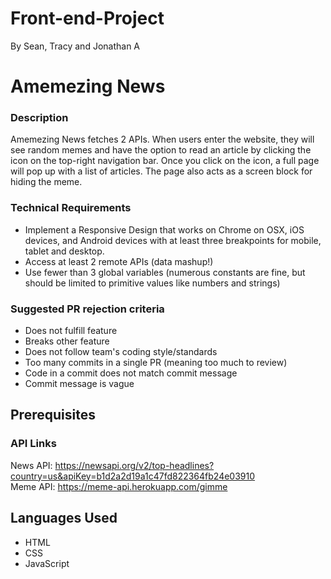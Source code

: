 # Front-end-Project
By Sean, Tracy and Jonathan A


Amemezing News
=======
### Description
Amemezing News fetches 2 APIs. When users enter the website, they will see random memes and have the option to read an article by clicking the icon on the top-right navigation bar. Once you click on the icon, a full page will pop up with a list of articles. The page also acts as a screen block for hiding the meme. 

### Technical Requirements
<ul>
<li>Implement a Responsive Design that works on Chrome on OSX, iOS devices, and Android devices with at least three breakpoints for mobile, tablet and desktop.</li>
<li>Access at least 2 remote APIs (data mashup!)</li>
<li>Use fewer than 3 global variables (numerous constants are fine, but should be limited to primitive values like numbers and strings)</li>
</ul>

### Suggested PR rejection criteria
<ul>
  <li>Does not fulfill feature</li>
  <li>Breaks other feature</li>
  <li>Does not follow team's coding style/standards</li>
  <li>Too many commits in a single PR (meaning too much to review)</li>
  <li>Code in a commit does not match commit message</li>
  <li>Commit message is vague</li>
</ul>

 
## Prerequisites
### API Links
News API: https://newsapi.org/v2/top-headlines?country=us&apiKey=b1d2a2d19a1c47fd822364fb24e03910<br/>
Meme API: https://meme-api.herokuapp.com/gimme<br/>


## Languages Used
<ul>
  <li>HTML</li>
  <li>CSS</li>
  <li>JavaScript</li>
</ul>
